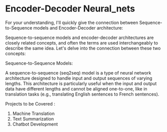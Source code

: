 # Encoder-Decoder Neural_nets

For your understanding, I'll quickly give the connection between Sequence-to-Sequence models and Encoder-Decoder architecture:

Sequence-to-sequence models and encoder-decoder architectures are closely related concepts, and often the terms are used interchangeably to describe the same idea. Let's delve into the connection between these two concepts:

Sequence-to-Sequence Models:

A sequence-to-sequence (seq2seq) model is a type of neural network architecture designed to handle input and output sequences of varying lengths. This architecture is particularly useful when the input and output data have different lengths and cannot be aligned one-to-one, like in translation tasks (e.g., translating English sentences to French sentences).


Projects to be Covered :

1. Machine Translation
2. Text Summarization
3. Chatbot Development


